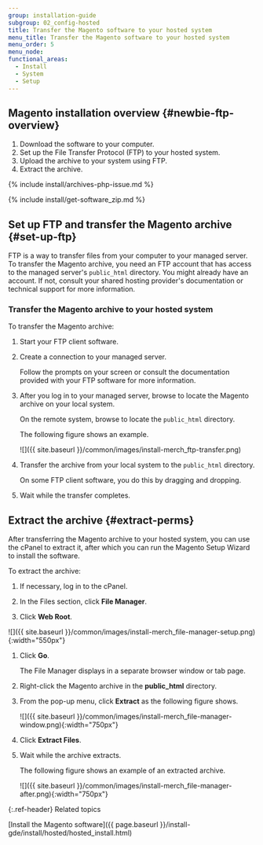 ```yaml
---
group: installation-guide
subgroup: 02_config-hosted
title: Transfer the Magento software to your hosted system
menu_title: Transfer the Magento software to your hosted system
menu_order: 5
menu_node:
functional_areas:
  - Install
  - System
  - Setup
---
```


## Magento installation overview {#newbie-ftp-overview}

1. Download the software to your computer.
1. Set up the File Transfer Protocol (FTP) to your hosted system.
1. Upload the archive to your system using FTP.
1. Extract the archive.

{% include install/archives-php-issue.md %}

{% include install/get-software_zip.md %}

## Set up FTP and transfer the Magento archive {#set-up-ftp}

FTP is a way to transfer files from your computer to your managed server. To transfer the Magento archive, you need an FTP account that has access to the managed server's `public_html` directory. You might already have an account. If not, consult your shared hosting provider's documentation or technical support for more information.

### Transfer the Magento archive to your hosted system

To transfer the Magento archive:

1. Start your FTP client software.
1. Create a connection to your managed server.

   Follow the prompts on your screen or consult the documentation provided with your FTP software for more information.

1. After you log in to your managed server, browse to locate the Magento archive on your local system.

   On the remote system, browse to locate the `public_html` directory.

   The following figure shows an example.

   ![]({{ site.baseurl }}/common/images/install-merch_ftp-transfer.png)

1. Transfer the archive from your local system to the `public_html` directory.

   On some FTP client software, you do this by dragging and dropping.

1. Wait while the transfer completes.

## Extract the archive {#extract-perms}

After transferring the Magento archive to your hosted system, you can use the cPanel to extract it, after which you can run the Magento Setup Wizard to install the software.

To extract the archive:

1. If necessary, log in to the cPanel.
1. In the Files section, click **File Manager**.

1. Click **Web Root**.

  ![]({{ site.baseurl }}/common/images/install-merch_file-manager-setup.png){:width="550px"}

1. Click **Go**.

   The File Manager displays in a separate browser window or tab page.

1. Right-click the Magento archive in the **public_html** directory.
1. From the pop-up menu, click **Extract** as the following figure shows.

   ![]({{ site.baseurl }}/common/images/install-merch_file-manager-window.png){:width="750px"}

1. Click **Extract Files**.
1. Wait while the archive extracts.

   The following figure shows an example of an extracted archive.

   ![]({{ site.baseurl }}/common/images/install-merch_file-manager-after.png){:width="750px"}

{:.ref-header}
Related topics

[Install the Magento software]({{ page.baseurl }}/install-gde/install/hosted/hosted_install.html)
